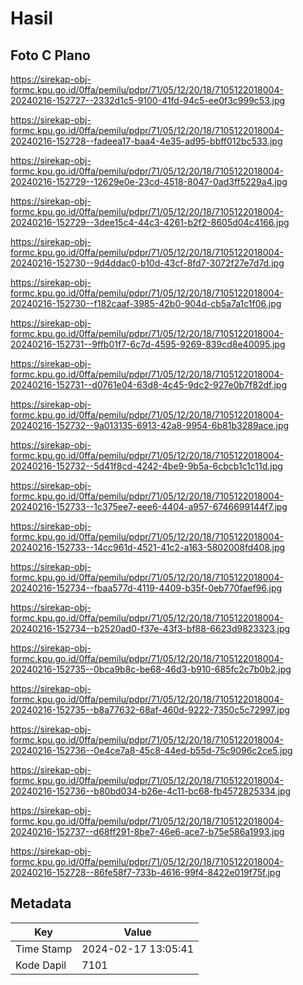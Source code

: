 # Hasil

## Foto C Plano

https://sirekap-obj-formc.kpu.go.id/0ffa/pemilu/pdpr/71/05/12/20/18/7105122018004-20240216-152727--2332d1c5-9100-41fd-94c5-ee0f3c999c53.jpg

https://sirekap-obj-formc.kpu.go.id/0ffa/pemilu/pdpr/71/05/12/20/18/7105122018004-20240216-152728--fadeea17-baa4-4e35-ad95-bbff012bc533.jpg

https://sirekap-obj-formc.kpu.go.id/0ffa/pemilu/pdpr/71/05/12/20/18/7105122018004-20240216-152729--12629e0e-23cd-4518-8047-0ad3ff5229a4.jpg

https://sirekap-obj-formc.kpu.go.id/0ffa/pemilu/pdpr/71/05/12/20/18/7105122018004-20240216-152729--3dee15c4-44c3-4261-b2f2-8605d04c4166.jpg

https://sirekap-obj-formc.kpu.go.id/0ffa/pemilu/pdpr/71/05/12/20/18/7105122018004-20240216-152730--9d4ddac0-b10d-43cf-8fd7-3072f27e7d7d.jpg

https://sirekap-obj-formc.kpu.go.id/0ffa/pemilu/pdpr/71/05/12/20/18/7105122018004-20240216-152730--f182caaf-3985-42b0-904d-cb5a7a1c1f06.jpg

https://sirekap-obj-formc.kpu.go.id/0ffa/pemilu/pdpr/71/05/12/20/18/7105122018004-20240216-152731--9ffb01f7-6c7d-4595-9269-839cd8e40095.jpg

https://sirekap-obj-formc.kpu.go.id/0ffa/pemilu/pdpr/71/05/12/20/18/7105122018004-20240216-152731--d0761e04-63d8-4c45-9dc2-927e0b7f82df.jpg

https://sirekap-obj-formc.kpu.go.id/0ffa/pemilu/pdpr/71/05/12/20/18/7105122018004-20240216-152732--9a013135-6913-42a8-9954-6b81b3289ace.jpg

https://sirekap-obj-formc.kpu.go.id/0ffa/pemilu/pdpr/71/05/12/20/18/7105122018004-20240216-152732--5d41f8cd-4242-4be9-9b5a-6cbcb1c1c11d.jpg

https://sirekap-obj-formc.kpu.go.id/0ffa/pemilu/pdpr/71/05/12/20/18/7105122018004-20240216-152733--1c375ee7-eee6-4404-a957-6746699144f7.jpg

https://sirekap-obj-formc.kpu.go.id/0ffa/pemilu/pdpr/71/05/12/20/18/7105122018004-20240216-152733--14cc961d-4521-41c2-a163-5802008fd408.jpg

https://sirekap-obj-formc.kpu.go.id/0ffa/pemilu/pdpr/71/05/12/20/18/7105122018004-20240216-152734--fbaa577d-4119-4409-b35f-0eb770faef96.jpg

https://sirekap-obj-formc.kpu.go.id/0ffa/pemilu/pdpr/71/05/12/20/18/7105122018004-20240216-152734--b2520ad0-f37e-43f3-bf88-6623d9823323.jpg

https://sirekap-obj-formc.kpu.go.id/0ffa/pemilu/pdpr/71/05/12/20/18/7105122018004-20240216-152735--0bca9b8c-be68-46d3-b910-685fc2c7b0b2.jpg

https://sirekap-obj-formc.kpu.go.id/0ffa/pemilu/pdpr/71/05/12/20/18/7105122018004-20240216-152735--b8a77632-68af-460d-9222-7350c5c72997.jpg

https://sirekap-obj-formc.kpu.go.id/0ffa/pemilu/pdpr/71/05/12/20/18/7105122018004-20240216-152736--0e4ce7a8-45c8-44ed-b55d-75c9096c2ce5.jpg

https://sirekap-obj-formc.kpu.go.id/0ffa/pemilu/pdpr/71/05/12/20/18/7105122018004-20240216-152736--b80bd034-b26e-4c11-bc68-fb4572825334.jpg

https://sirekap-obj-formc.kpu.go.id/0ffa/pemilu/pdpr/71/05/12/20/18/7105122018004-20240216-152737--d68ff291-8be7-46e6-ace7-b75e586a1993.jpg

https://sirekap-obj-formc.kpu.go.id/0ffa/pemilu/pdpr/71/05/12/20/18/7105122018004-20240216-152728--86fe58f7-733b-4616-99f4-8422e019f75f.jpg


## Metadata

| Key        | Value               |
| ---------- | ------------------- |
| Time Stamp | 2024-02-17 13:05:41 |
| Kode Dapil | 7101                |



